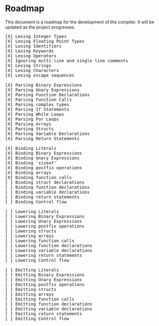 # Roadmap

This document is a roadmap for the development of the compiler. It will be updated as the project progresses.
<pre>
[X] Lexing Integer Types
[X] Lexing Floating Point Types
[X] Lexing Identifiers
[X] Lexing Keywords
[X] Lexing Operators
[X] Ignoring multi-line and single line comments
[X] Lexing Strings
[X] Lexing Characters
[X] Lexing escape sequences

[X] Parsing Binary Expressions
[X] Parsing Unary Expressions
[X] Parsing Function Declarations
[X] Parsing Function Calls
[X] Parsing complex types
[X] Parsing If Statements
[X] Parsing While Loops
[X] Parsing For Loops
[X] Parsing Arrays
[X] Parsing Structs
[X] Parsing Variable Declarations
[X] Parsing Return Statements

[X] Binding Literals
[X] Binding Binary Expressions
[X] Binding Unary Expressions
[X] Binding 'sizeof'
[X] Binding postfix operations
[X] Binding arrays
[X] Binding function calls
[ ] Binding struct declarations
[ ] Binding function declarations
[ ] Binding variable declarations
[ ] Binding return statements
[ ] Binding Control flow

[ ] Lowering Literals
[ ] Lowering Binary Expressions
[ ] Lowering Unary Expressions
[ ] Lowering postfix operations
[ ] Lowering structs
[ ] Lowering arrays
[ ] Lowering function calls
[ ] Lowering function declarations
[ ] Lowering variable declarations
[ ] Lowering return statements
[ ] Lowering Control flow

[ ] Emitting Literals
[ ] Emitting Binary Expressions
[ ] Emitting Unary Expressions
[ ] Emitting postfix operations
[ ] Emitting structs
[ ] Emitting arrays
[ ] Emitting function calls
[ ] Emitting function declarations
[ ] Emitting variable declarations
[ ] Emitting return statements
[ ] Emitting Control flow
</pre>